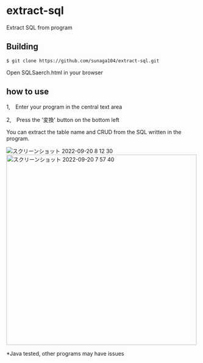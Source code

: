 # extract-sql
Extract SQL from program

## Building

```bash
$ git clone https://github.com/sunaga104/extract-sql.git
```
Open SQLSaerch.html in your browser

## how to use

1,　Enter your program in the central text area

2,　Press the '変換' button on the bottom left

You can extract the table name and CRUD from the SQL written in the program.

![スクリーンショット 2022-09-20 8 12 30](https://user-images.githubusercontent.com/56500993/191135940-b0ec0138-976c-4df4-bd17-bdc813cc800b.png)
<img width="499" alt="スクリーンショット 2022-09-20 7 57 40" src="https://user-images.githubusercontent.com/56500993/191136768-c6321e80-6243-4e50-b1ab-fc5ccc96a4da.png">

*Java tested, other programs may have issues

